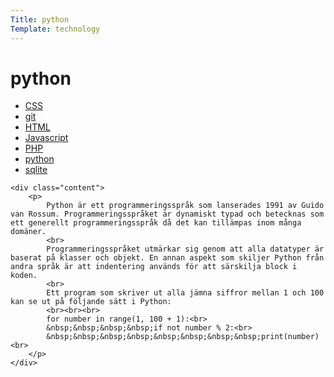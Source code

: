 ```yaml
---
Title: python
Template: technology
---
```


python
==========================
<div class="grid-box-technology">
    <div class="technology-nav">
        <ul>
            <li>
                <a href="http://www.student.bth.se/~hagt21/dbwebb-kurser/design/me/portfolio/technology/css">CSS</a>
            </li>
            <li>
                <a href="http://www.student.bth.se/~hagt21/dbwebb-kurser/design/me/portfolio/technology/git">git</a>
            </li>
            <li>
                <a href="http://www.student.bth.se/~hagt21/dbwebb-kurser/design/me/portfolio/technology/html">HTML</a>
            </li>
            <li>
                <a href="http://www.student.bth.se/~hagt21/dbwebb-kurser/design/me/portfolio/technology/js">Javascript</a>
            </li>
            <li>
                <a href="http://www.student.bth.se/~hagt21/dbwebb-kurser/design/me/portfolio/technology/php">PHP</a>
            </li>
            <li>
                <a href="http://www.student.bth.se/~hagt21/dbwebb-kurser/design/me/portfolio/technology/python">python</a>
            </li>
            <li>
                <a href="http://www.student.bth.se/~hagt21/dbwebb-kurser/design/me/portfolio/technology/sqlite">sqlite</a>
            </li>
        </ul>
    </div>

    <div class="content">
        <p>
            Python är ett programmeringsspråk som lanserades 1991 av Guido van Rossum. Programmeringsspråket är dynamiskt typad och betecknas som ett generellt programmeringsspråk då det kan tillämpas inom många domäner.
            <br>
            Programmeringsspråket utmärkar sig genom att alla datatyper är baserat på klasser och objekt. En annan aspekt som skiljer Python från andra språk är att indentering används för att särskilja block i koden.
            <br>
            Ett program som skriver ut alla jämna siffror mellan 1 och 100 kan se ut på följande sätt i Python:
            <br><br><br>
            for number in range(1, 100 + 1):<br>
            &nbsp;&nbsp;&nbsp;&nbsp;if not number % 2:<br>
            &nbsp;&nbsp;&nbsp;&nbsp;&nbsp;&nbsp;&nbsp;&nbsp;print(number)<br>
        </p>
    </div>
    
</div>